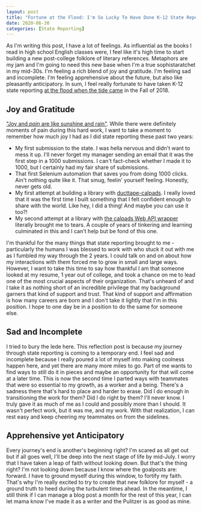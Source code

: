 ```yaml
---
layout: post
title: "Fortune at the Flood: I'm So Lucky To Have Done K-12 State Reporting"
date: 2020-06-30
categories: [State Reporting]
---
```

As I'm writing this post, I have a lot of feelings. As influential as the books I read in high school English classes were, I feel like it's high time to start building a new post-college folklore of literary references. Metaphors are my jam and I'm going to need this new base when I'm a true sophistaratchet in my mid-30s. I'm feeling a rich blend of joy and gratitude. I'm feeling sad and incomplete. I'm feeling apprehensive about the future, but also like pleasantly anticipatory. In sum, I feel really fortunate to have taken K-12 state reporting [at the flood when the tide came](https://www.sparknotes.com/shakespeare/juliuscaesar/quotes/page/4/) in the Fall of 2018.
<!--more-->
## Joy and Gratitude
["Joy and _pain_ are like sunshine and rain"](https://www.youtube.com/watch?v=RGKODhMyw20). While there were definitely moments of pain during this hard work, I want to take a moment to remember how much joy I had as I did state reporting these past two years:
- My first submission to the state. I was hella nervous and didn't want to mess it up. I'll never forget my manager sending an email that it was the first step in a 1000 submissions. I can't fact-check whether I made it to 1000, but I certainly had my fair share of submissions.
- That first Selenium automation that saves you from doing 1000 clicks. Ain't nothing quite like it. That smug, feelin' yourself feeling. Honestly, never gets old.
- My first attempt at building a library with [ducttape-calpads](https://github.com/SummitPublicSchools/ducttape-calpads). I really loved that it was the first time I built something that I felt confident enough to share with the world. Like hey, I did a thing! And maybe you can use it too?!
- My second attempt at a library with [the calpads Web API wrapper](https://github.com/SummitPublicSchools/calpads) literally brought me to tears. A couple of years of tinkering and learning culminated in this and I can't help but be fond of this one.

I'm thankful for the many things that state reporting brought to me - particularly the humans I was blessed to work with who stuck it out with me as I fumbled my way through the 2 years. I could talk on and on about how my interactions with them forced me to grow in small and large ways. However, I want to take this time to say how thankful I am that someone looked at my resume, 1 year out of college, and took a chance on me to lead one of the most crucial aspects of their organization. That's unheard of and I take it as nothing short of an incredible privilege that my background garners that kind of support and trust. That kind of support and affirmation is how many careers are born and I don't take it lightly that I'm in this position. I hope to one day be in a position to do the same for someone else.

## Sad and Incomplete
I tried to bury the lede here. This reflection post is because my journey through state reporting is coming to a temporary end. I feel sad and incomplete because I really poured a lot of myself into making coolness happen here, and yet there are many more miles to go. Part of me wants to find ways to still do it in pieces and maybe an opportunity for that will come at a later time. This is now the second time I parted ways with teammates that were so essential to my growth, as a worker and a being. There's a sadness there that's hard to place and harder to erase. Did I do enough in transitioning the work for them? Did I do right by them? I'll never know. I truly gave it as much of me as I could and possibly more than I should. It wasn't perfect work, but it was me, and my work. With that realization, I can rest easy and keep cheering my teammates on from the sidelines.

## Apprehensive yet Anticipatory
Every journey's end is another's beginning right? I'm scared as all get out but if all goes well, I'll be deep into the next stage of life by mid-July. I worry that I have taken a leap of faith without looking down. But that's the thing right? I'm not looking down because I know where the goalposts are: forward. I have to ground myself during this window, to fortify my faith. That's why I'm really excited to try to create that new folklore for myself - a ground truth to heed during the turbulent times ahead. In the meantime, I still think if I can manage a blog post a month for the rest of this year, I can let mama know I've made it as a writer and the Pulitzer is as good as mine.